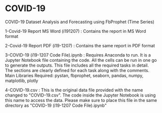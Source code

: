 # COVID-19
COVID-19 Dataset Analysis and Forecasting using FbProphet (Time Series) 


1-Covid-19 Report MS Word (i191207) : 
Contains the report in MS Word format

2-Covid-19 Report PDF (i19-1207) : 
Contains the same report in PDF format

3-COVID-19 (i19-1207 Code File).ipynb :
Requires Anaconda to run.
It is a Jupyter Notebook file containing the code. All the cells can be run in one go to generate the outputs.
This file includes all the required tasks in detail.
The sections are clearly defined for each task along with the comments.
Main Libraries Required:
pystan, fbprophet, seaborn, pandas, numpy, matplotlib, plotly


4-COVID-19.csv : 
This is the original data file provided with the name changed to "COVID-19.csv".
The code inside the Jupyter Notebook is using this name to access the data. 
Please make sure to place this file in the same directory as "COVID-19 (i19-1207 Code File).ipynb"

